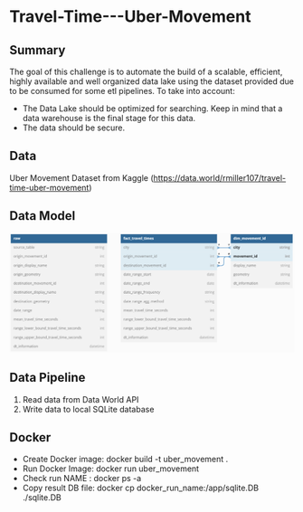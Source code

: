 # Travel-Time---Uber-Movement

## Summary
The goal of this challenge is to automate the build of a scalable, efficient, highly available and
well organized data lake using the dataset provided due to be consumed for some etl pipelines.
To take into account:
* The Data Lake should be optimized for searching. Keep in mind that a data warehouse
is the final stage for this data.
* The data should be secure.

## Data
Uber Movement Dataset from Kaggle (https://data.world/rmiller107/travel-time-uber-movement)

## Data Model
![Data_Model](data_model.png)

## Data Pipeline
1. Read data from Data World API
2. Write data to local SQLite database

## Docker
* Create Docker image: docker build -t uber_movement .
* Run Docker Image: docker run uber_movement
* Check run NAME : docker ps -a
* Copy result DB file: docker cp docker_run_name:/app/sqlite.DB ./sqlite.DB
